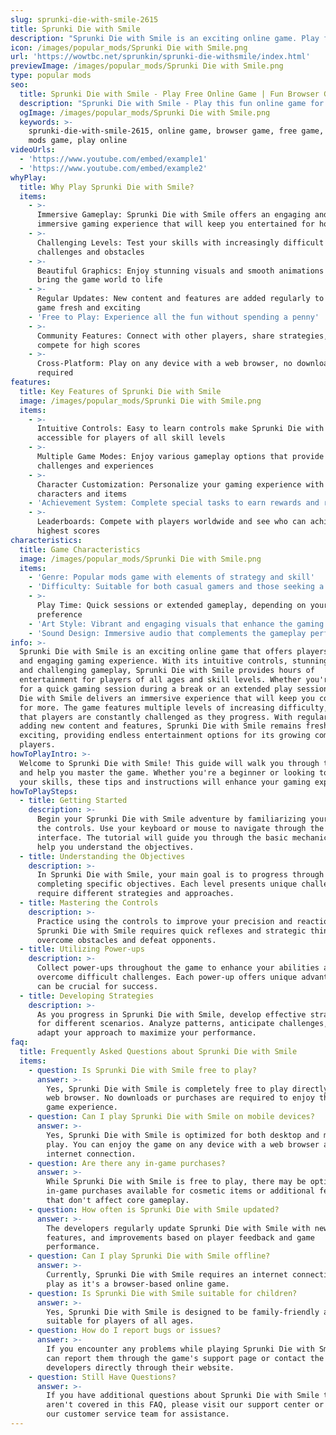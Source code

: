 ```yaml
---
slug: sprunki-die-with-smile-2615
title: Sprunki Die with Smile
description: "Sprunki Die with Smile is an exciting online game. Play for free directly in your browser!"
icon: /images/popular_mods/Sprunki Die with Smile.png
url: 'https://wowtbc.net/sprunkin/sprunki-die-withsmile/index.html'
previewImage: /images/popular_mods/Sprunki Die with Smile.png
type: popular mods
seo:
  title: Sprunki Die with Smile - Play Free Online Game | Fun Browser Games
  description: "Sprunki Die with Smile - Play this fun online game for free in your browser. No download required!"
  ogImage: /images/popular_mods/Sprunki Die with Smile.png
  keywords: >-
    sprunki-die-with-smile-2615, online game, browser game, free game, popular
    mods game, play online
videoUrls:
  - 'https://www.youtube.com/embed/example1'
  - 'https://www.youtube.com/embed/example2'
whyPlay:
  title: Why Play Sprunki Die with Smile?
  items:
    - >-
      Immersive Gameplay: Sprunki Die with Smile offers an engaging and
      immersive gaming experience that will keep you entertained for hours
    - >-
      Challenging Levels: Test your skills with increasingly difficult
      challenges and obstacles
    - >-
      Beautiful Graphics: Enjoy stunning visuals and smooth animations that
      bring the game world to life
    - >-
      Regular Updates: New content and features are added regularly to keep the
      game fresh and exciting
    - 'Free to Play: Experience all the fun without spending a penny'
    - >-
      Community Features: Connect with other players, share strategies, and
      compete for high scores
    - >-
      Cross-Platform: Play on any device with a web browser, no downloads
      required
features:
  title: Key Features of Sprunki Die with Smile
  image: /images/popular_mods/Sprunki Die with Smile.png
  items:
    - >-
      Intuitive Controls: Easy to learn controls make Sprunki Die with Smile
      accessible for players of all skill levels
    - >-
      Multiple Game Modes: Enjoy various gameplay options that provide different
      challenges and experiences
    - >-
      Character Customization: Personalize your gaming experience with unique
      characters and items
    - 'Achievement System: Complete special tasks to earn rewards and recognition'
    - >-
      Leaderboards: Compete with players worldwide and see who can achieve the
      highest scores
characteristics:
  title: Game Characteristics
  image: /images/popular_mods/Sprunki Die with Smile.png
  items:
    - 'Genre: Popular mods game with elements of strategy and skill'
    - 'Difficulty: Suitable for both casual gamers and those seeking a challenge'
    - >-
      Play Time: Quick sessions or extended gameplay, depending on your
      preference
    - 'Art Style: Vibrant and engaging visuals that enhance the gaming experience'
    - 'Sound Design: Immersive audio that complements the gameplay perfectly'
info: >-
  Sprunki Die with Smile is an exciting online game that offers players a unique
  and engaging gaming experience. With its intuitive controls, stunning visuals,
  and challenging gameplay, Sprunki Die with Smile provides hours of
  entertainment for players of all ages and skill levels. Whether you're looking
  for a quick gaming session during a break or an extended play session, Sprunki
  Die with Smile delivers an immersive experience that will keep you coming back
  for more. The game features multiple levels of increasing difficulty, ensuring
  that players are constantly challenged as they progress. With regular updates
  adding new content and features, Sprunki Die with Smile remains fresh and
  exciting, providing endless entertainment options for its growing community of
  players.
howToPlayIntro: >-
  Welcome to Sprunki Die with Smile! This guide will walk you through the basics
  and help you master the game. Whether you're a beginner or looking to improve
  your skills, these tips and instructions will enhance your gaming experience.
howToPlaySteps:
  - title: Getting Started
    description: >-
      Begin your Sprunki Die with Smile adventure by familiarizing yourself with
      the controls. Use your keyboard or mouse to navigate through the game
      interface. The tutorial will guide you through the basic mechanics and
      help you understand the objectives.
  - title: Understanding the Objectives
    description: >-
      In Sprunki Die with Smile, your main goal is to progress through levels by
      completing specific objectives. Each level presents unique challenges that
      require different strategies and approaches.
  - title: Mastering the Controls
    description: >-
      Practice using the controls to improve your precision and reaction time.
      Sprunki Die with Smile requires quick reflexes and strategic thinking to
      overcome obstacles and defeat opponents.
  - title: Utilizing Power-ups
    description: >-
      Collect power-ups throughout the game to enhance your abilities and
      overcome difficult challenges. Each power-up offers unique advantages that
      can be crucial for success.
  - title: Developing Strategies
    description: >-
      As you progress in Sprunki Die with Smile, develop effective strategies
      for different scenarios. Analyze patterns, anticipate challenges, and
      adapt your approach to maximize your performance.
faq:
  title: Frequently Asked Questions about Sprunki Die with Smile
  items:
    - question: Is Sprunki Die with Smile free to play?
      answer: >-
        Yes, Sprunki Die with Smile is completely free to play directly in your
        web browser. No downloads or purchases are required to enjoy the full
        game experience.
    - question: Can I play Sprunki Die with Smile on mobile devices?
      answer: >-
        Yes, Sprunki Die with Smile is optimized for both desktop and mobile
        play. You can enjoy the game on any device with a web browser and
        internet connection.
    - question: Are there any in-game purchases?
      answer: >-
        While Sprunki Die with Smile is free to play, there may be optional
        in-game purchases available for cosmetic items or additional features
        that don't affect core gameplay.
    - question: How often is Sprunki Die with Smile updated?
      answer: >-
        The developers regularly update Sprunki Die with Smile with new content,
        features, and improvements based on player feedback and game
        performance.
    - question: Can I play Sprunki Die with Smile offline?
      answer: >-
        Currently, Sprunki Die with Smile requires an internet connection to
        play as it's a browser-based online game.
    - question: Is Sprunki Die with Smile suitable for children?
      answer: >-
        Yes, Sprunki Die with Smile is designed to be family-friendly and
        suitable for players of all ages.
    - question: How do I report bugs or issues?
      answer: >-
        If you encounter any problems while playing Sprunki Die with Smile, you
        can report them through the game's support page or contact the
        developers directly through their website.
    - question: Still Have Questions?
      answer: >-
        If you have additional questions about Sprunki Die with Smile that
        aren't covered in this FAQ, please visit our support center or contact
        our customer service team for assistance.
---
```



